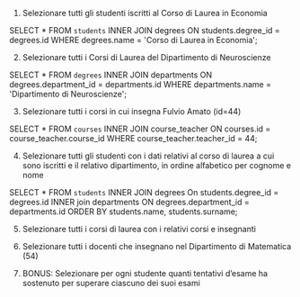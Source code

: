1. Selezionare tutti gli studenti iscritti al Corso di Laurea in Economia

SELECT * FROM `students` INNER JOIN degrees ON students.degree_id = degrees.id WHERE degrees.name = 'Corso di Laurea in Economia';

2. Selezionare tutti i Corsi di Laurea del Dipartimento di Neuroscienze

SELECT * FROM `degrees` INNER JOIN departments ON degrees.department_id = departments.id WHERE departments.name = 'Dipartimento di Neuroscienze';

3. Selezionare tutti i corsi in cui insegna Fulvio Amato (id=44)

SELECT * FROM `courses` INNER JOIN course_teacher ON courses.id = course_teacher.course_id WHERE course_teacher.teacher_id = 44;

4. Selezionare tutti gli studenti con i dati relativi al corso di laurea a cui sono iscritti e il relativo dipartimento, in ordine alfabetico per cognome e nome

SELECT * FROM `students` INNER JOIN degrees On students.degree_id = degrees.id INNER join departments ON degrees.department_id = departments.id ORDER BY students.name, students.surname;

5. Selezionare tutti i corsi di laurea con i relativi corsi e insegnanti



6. Selezionare tutti i docenti che insegnano nel Dipartimento di Matematica (54)



7. BONUS: Selezionare per ogni studente quanti tentativi d’esame ha sostenuto per superare ciascuno dei suoi esami



